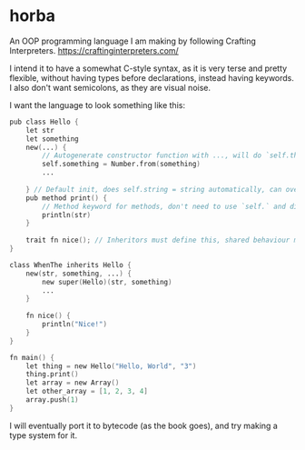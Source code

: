 # horba
An OOP programming language I am making by following Crafting Interpreters.
https://craftinginterpreters.com/

I intend it to have a somewhat C-style syntax, as it is very terse and pretty flexible, without having types before declarations, instead having keywords.
I also don't want semicolons, as they are visual noise. 

I want the language to look something like this:
```v
pub class Hello {
    let str
    let something
    new(...) {
        // Autogenerate constructor function with ..., will do `self.thing = thing` automatically.
        self.something = Number.from(something)
        ...
        
    } // Default init, does self.string = string automatically, can override and put ... for autogeneration
    pub method print() {
        // Method keyword for methods, don't need to use `self.` and distinguished from functions.
        println(str)
    }
    
    trait fn nice(); // Inheritors must define this, shared behaviour marker
}

class WhenThe inherits Hello {
    new(str, something, ...) {
        new super(Hello)(str, something)
        ...
    }
    
    fn nice() {
        println("Nice!")
    }
}

fn main() {
    let thing = new Hello("Hello, World", "3")
    thing.print()
    let array = new Array()
    let other_array = [1, 2, 3, 4]
    array.push(1)
}
```

I will eventually port it to bytecode (as the book goes), and try making a type system for it.
